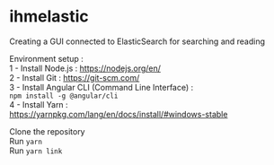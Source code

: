 # ihmelastic
Creating a GUI connected to ElasticSearch for searching and reading  
  
Environment setup :  
1 - Install Node.js : https://nodejs.org/en/  
2 - Install Git : https://git-scm.com/  
3 - Install Angular CLI (Command Line Interface) :  
    `npm install -g @angular/cli`  
4 - Install Yarn :  
https://yarnpkg.com/lang/en/docs/install/#windows-stable  
  
Clone the repository  
Run `yarn`  
Run `yarn link`  
